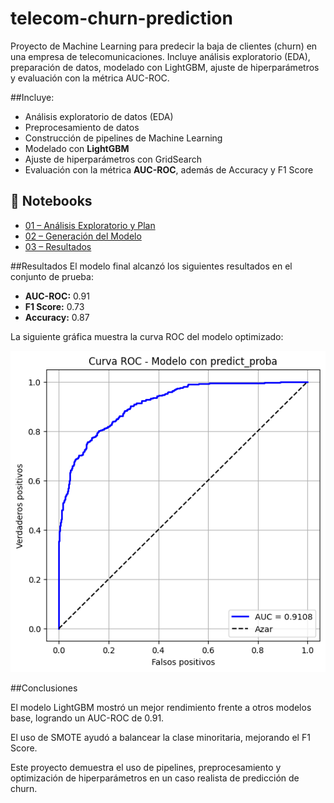 # telecom-churn-prediction
Proyecto de Machine Learning para predecir la baja de clientes (churn) en una empresa de telecomunicaciones. Incluye análisis exploratorio (EDA), preparación de datos, modelado con LightGBM, ajuste de hiperparámetros y evaluación con la métrica AUC-ROC.

##Incluye:  
- Análisis exploratorio de datos (EDA)  
- Preprocesamiento de datos  
- Construcción de pipelines de Machine Learning  
- Modelado con **LightGBM**  
- Ajuste de hiperparámetros con GridSearch  
- Evaluación con la métrica **AUC-ROC**, además de Accuracy y F1 Score 


## 📂 Notebooks
- [01 – Análisis Exploratorio y Plan](telecom-churn-prediction/Notebooks/01_eda_plan.ipynb)  
- [02 – Generación del Modelo](telecom-churn-prediction/Notebooks/02_modelado.ipynb)  
- [03 – Resultados](telecom-churn-prediction/Notebooks/03_resultados.ipynb)  

##Resultados
El modelo final alcanzó los siguientes resultados en el conjunto de prueba:

- **AUC-ROC:** 0.91  
- **F1 Score:** 0.73  
- **Accuracy:** 0.87  

La siguiente gráfica muestra la curva ROC del modelo optimizado:

![Curva ROC](telecom-churn-prediction/Notebooks/roc_curve_proba.png)

##Conclusiones

El modelo LightGBM mostró un mejor rendimiento frente a otros modelos base, logrando un AUC-ROC de 0.91.

El uso de SMOTE ayudó a balancear la clase minoritaria, mejorando el F1 Score.

Este proyecto demuestra el uso de pipelines, preprocesamiento y optimización de hiperparámetros en un caso realista de predicción de churn.

